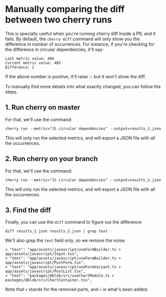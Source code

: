 # Manually comparing the diff between two cherry runs

This is specially useful when you're running cherry diff inside a PR, and it fails. By default, the `cherry diff`
command will only show you the difference in number of occurrences. For instance, if you're checking for the difference
in circular dependencies, it'll say:

```
Last metric value: 484
Current metric value: 485
Difference: 1
```

If the above number is positive, it'll raise 💥 but it won't show the diff.

To manually find more details into what exactly changed, you can follow the steps.

## 1. Run cherry on master

For that, we'll use the command:

```
cherry run --metric="JS circular dependencies" --output=results_1.json
```

This will only run the selected metrics, and will export a JSON file with all the occurrences.

## 2. Run cherry on your branch

For that, we'll use the command:

```
cherry run --metric="JS circular dependencies" --output=results_2.json
```

This will only run the selected metrics, and will export a JSON file with all the occurrences.

## 3. Find the diff

Finally, you can use the `diff` command to figure out the difference:

```
diff results_1.json results_2.json | grep text
```

We'll also grep the `text` field only, so we remove the noise:

```
< "text": "app/assets/javascript/useFormBuilder.ts > app/assets/javascript/Input.tsx",
> "text": "app/assets/javascript/useFormBuilder.ts > app/assets/javascript/PostForm.tsx",
> "text": "app/assets/javascript/useFormVariant.ts > app/assets/javascript/PostList.tsx",
> "text": "packages/@blob/src/useChartModule.ts > packages/@blob/src/ChartContainer.tsx",
```

Note that `<` stands for the removed parts, and `>` is what's been added.

